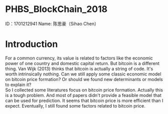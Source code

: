 # PHBS_BlockChain_2018
ID：1701212941 Name: 陈思豪（Sihao Chen）

# Introduction
For a common currency, its value is related to factors like the economic power of one country and domestic capital return. But bitcoin is a different thing. Van Wijk (2013) thinks that bitcoin is actually a string of code. It's worth intrinsically nothing. Can we still apply some classic economic model on bitcoin price formation? Or should we found new determinants or models to explain it?
<br>So I collected some literatures focus on bitcoin price formation. Actually this is a tough problem. And most of papers didn't provide a feasible model that can be used for prediction. It seems that bitcoin price is more efficient than I expect. Eventually, I still found some factors related to bitcoin price.
